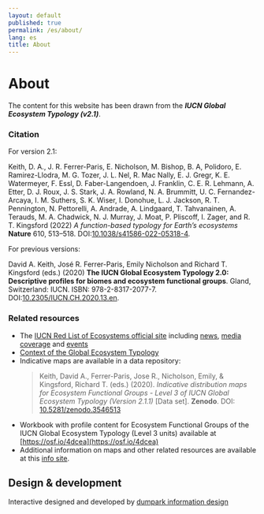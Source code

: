 ```yaml
---
layout: default
published: true
permalink: /es/about/
lang: es
title: About
---
```



# About

The content for this website has been drawn from the ***IUCN Global Ecosystem Typology (v2.1)***.

### Citation

For version 2.1:

Keith, D. A., J. R. Ferrer-Paris, E. Nicholson, M. Bishop, B. A, Polidoro, E. Ramirez-Llodra, M. G. Tozer, J. L. Nel, R. Mac Nally, E. J. Gregr, K. E. Watermeyer, F. Essl, D. Faber-Langendoen, J. Franklin, C. E. R. Lehmann, A. Etter, D. J. Roux, J. S. Stark, J. A. Rowland, N. A. Brummitt, U. C. Fernandez-Arcaya, I. M. Suthers, S. K. Wiser, I. Donohue, L. J. Jackson, R. T. Pennington, N. Pettorelli, A. Andrade, A. Lindgaard, T. Tahvanainen, A. Terauds, M. A. Chadwick, N. J. Murray, J. Moat, P. Pliscoff, I. Zager, and R. T. Kingsford (2022) *A function-based typology for Earth’s ecosystems* **Nature**  610, 513–518. DOI:[10.1038/s41586-022-05318-4](https://doi.org/10.1038/s41586-022-05318-4). 

For previous versions:

David A. Keith, José R. Ferrer-Paris, Emily Nicholson and Richard T. Kingsford (eds.) (2020) **The IUCN Global Ecosystem Typology 2.0: Descriptive profiles for biomes and ecosystem functional groups**.  Gland, Switzerland: IUCN. ISBN: 978-2-8317-2077-7. DOI:[10.2305/IUCN.CH.2020.13.en](https://doi.org/10.2305/IUCN.CH.2020.13.en).


### Related resources

* The [IUCN Red List of Ecosystems official site](https://iucnrle.org/) including [news](https://iucnrle.org/blog/), [media coverage](https://iucnrle.org/press/media-coverage/) and [events](https://iucnrle.org/events/)
* [Context of the Global Ecosystem Typology](https://iucnrle.org/global-eco-typo)
* Indicative maps are available in a data repository:
  > Keith, David A., Ferrer-Paris, Jose R., Nicholson, Emily, & Kingsford, Richard T. (eds.) (2020). *Indicative distribution maps for Ecosystem Functional Groups - Level 3 of IUCN Global Ecosystem Typology (Version 2.1.1)* [Data set]. **Zenodo**. DOI: [10.5281/zenodo.3546513](http://doi.org/10.5281/zenodo.3546513)
* Workbook with profile content for Ecosystem Functional Groups of the IUCN Global Ecosystem Typology (Level 3 units) available at [https://osf.io/4dcea](https://osf.io/4dcea)
* Additional information on maps and other related resources are available at this [info site](https://jrfep.github.io/Ecosystem-profiles-comments/).


## Design & development

Interactive designed and developed by [dumpark information design](//dumpark.com)
